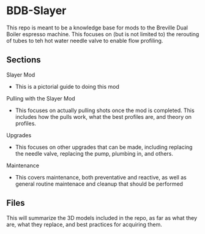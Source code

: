 # BDB-Slayer

This repo is meant to be a knowledge base for mods to the Breville Dual Boiler espresso machine. This focuses on (but is not limited to) the rerouting of tubes to teh hot water needle valve to enable flow profiling.

## Sections

Slayer Mod
  - This is a pictorial guide to doing this mod
  
Pulling with the Slayer Mod
  - This focuses on actually pulling shots once the mod is completed. This includes how the pulls work, what the best profiles are, and theory on profiles.
  
Upgrades
  - This focuses on other upgrades that can be made, including replacing the needle valve, replacing the pump, plumbing in, and others.
  
Maintenance
  - This covers maintenance, both preventative and reactive, as well as general routine maintenace and cleanup that should be performed

## Files

This will summarize the 3D models included in the repo, as far as what they are, what they replace, and best practices for acquiring them.
```
